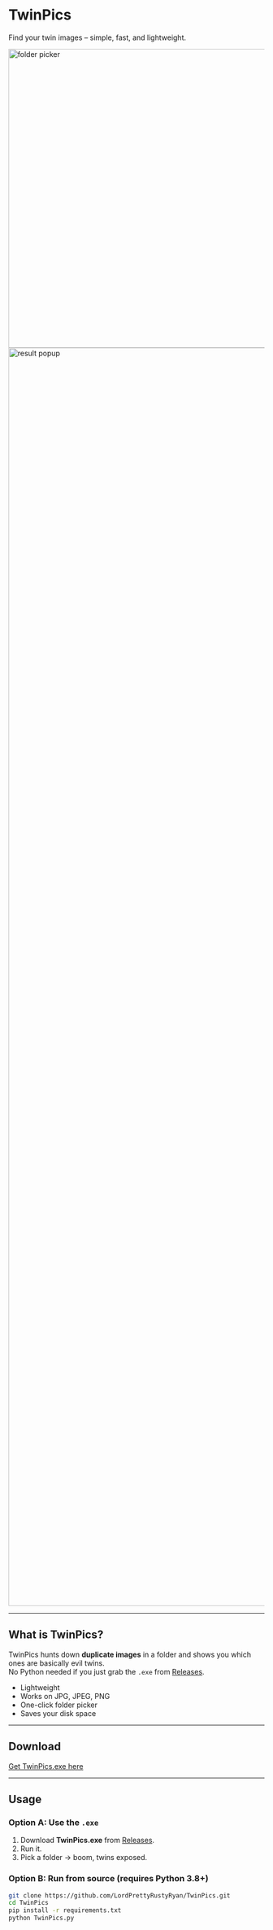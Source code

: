 # TwinPics  
Find your twin images – simple, fast, and lightweight.

<img width="940" height="588" alt="folder picker" src="https://github.com/user-attachments/assets/87e7eb41-dabf-4f16-8f0f-c0bb760d7943" />
<img width="4400" height="2475" alt="result popup" src="https://github.com/user-attachments/assets/d61475b5-333e-43b7-a538-2bccd1d94a5a" />

---

## What is TwinPics?
TwinPics hunts down **duplicate images** in a folder and shows you which ones are basically evil twins.  
No Python needed if you just grab the `.exe` from [Releases](../../releases](https://github.com/LordPrettyRustyRyan/TwinPics/releases/tag/v1.0.0)).

- Lightweight  
- Works on JPG, JPEG, PNG  
- One-click folder picker  
- Saves your disk space  

---

## Download
[Get TwinPics.exe here]([../../releases/latest](https://github.com/LordPrettyRustyRyan/TwinPics/releases/download/v1.0.0/TwinPics.exe))  

---

## Usage
### Option A: Use the `.exe`
1. Download **TwinPics.exe** from [Releases](../../releases](https://github.com/LordPrettyRustyRyan/TwinPics/releases/tag/v1.0.0)).
2. Run it.  
3. Pick a folder → boom, twins exposed.  

### Option B: Run from source (requires Python 3.8+)
```bash
git clone https://github.com/LordPrettyRustyRyan/TwinPics.git
cd TwinPics
pip install -r requirements.txt
python TwinPics.py

